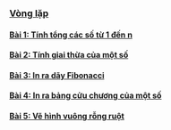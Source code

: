 ### [Vòng lặp](/lesson/B4/Task1/VongLap/)
#### [Bài 1: Tính tổng các số từ 1 đến n](/lesson/B4/Task1/VongLap/b1.java)
#### [Bài 2: Tính giai thừa của một số](/lesson/B4/Task1/VongLap/b2.java)
#### [Bài 3: In ra dãy Fibonacci](/lesson/B4/Task1/VongLap/b3.java)
#### [Bài 4: In ra bảng cửu chương của một số](/lesson/B4/Task1/VongLap/b4.java)
#### [Bài 5: Vẽ hình vuông rỗng ruột](/lesson/B4/Task1/VongLap/b5.java)
